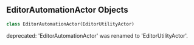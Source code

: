 ## EditorAutomationActor Objects

```python
class EditorAutomationActor(EditorUtilityActor)
```

deprecated: 'EditorAutomationActor' was renamed to 'EditorUtilityActor'.

<a id="unreal.EditorUtilityActorComponent"></a>
